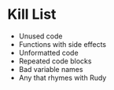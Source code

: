 Kill List
=========
* Unused code
* Functions with side effects
* Unformatted code
* Repeated code blocks
* Bad variable names
* Any that rhymes with Rudy